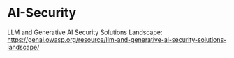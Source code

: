 # AI-Security
LLM and Generative AI Security Solutions Landscape: https://genai.owasp.org/resource/llm-and-generative-ai-security-solutions-landscape/
